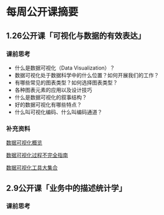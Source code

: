 # 每周公开课摘要
## 1.26公开课「可视化与数据的有效表达」

### 课前思考
  - 什么是数据可视化（Data Visualization）？
  - 数据可视化处于数据科学中的什么位置？如何开展我们的工作？
  - 有哪些常见的图表类型？如何选择图表类型？
  - 各种图表元素的应用以及设计技巧
  - 什么是数据可视化的叙事结构？
  - 好的数据可视化有哪些特点？
  - 什么叫可视化编码、什么叫编码通道？

### 补充资料
[数据可视化概览](https://blog.csdn.net/hwhsong/article/details/78739920)

[数据可视化过程不完全指南](https://blog.csdn.net/y4x5m0nivsrjay3x92c/article/details/82456024)

[数据可视化工具大集合](https://www.jianshu.com/p/8e96ea95febc)

## 2.9公开课「业务中的描述统计学」

### 课前思考
